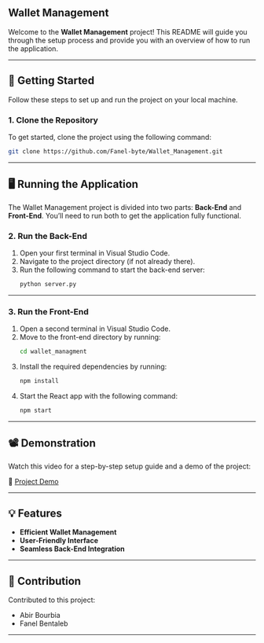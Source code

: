 ## Wallet Management  

Welcome to the **Wallet Management** project! This README will guide you through the setup process and provide you with an overview of how to run the application.

---

## 🚀 Getting Started  

Follow these steps to set up and run the project on your local machine.

### 1. Clone the Repository  
To get started, clone the project using the following command:  

```bash  
git clone https://github.com/Fanel-byte/Wallet_Management.git  
```  

---

## 🖥️ Running the Application  

The Wallet Management project is divided into two parts: **Back-End** and **Front-End**. You’ll need to run both to get the application fully functional.  

### 2. Run the Back-End  
1. Open your first terminal in Visual Studio Code.  
2. Navigate to the project directory (if not already there).  
3. Run the following command to start the back-end server:  
   ```bash  
   python server.py  
   ```  

---

### 3. Run the Front-End  
1. Open a second terminal in Visual Studio Code.  
2. Move to the front-end directory by running:  
   ```bash  
   cd wallet_managment  
   ```  
3. Install the required dependencies by running:  
   ```bash  
   npm install  
   ```  
4. Start the React app with the following command:  
   ```bash  
   npm start  
   ```  

---

## 📽️ Demonstration  

Watch this video for a step-by-step setup guide and a demo of the project:  

🎥 [Project Demo](https://drive.google.com/file/d/1MPp14Io4wyl-8TqyJG3OOGhSQHPJ43Bz/view?usp=drive_link)  

---

## 💡 Features  

- **Efficient Wallet Management**  
- **User-Friendly Interface**  
- **Seamless Back-End Integration**  

---
## 📧 Contribution  

Contributed to this project:
- Abir Bourbia
- Fanel Bentaleb
---

